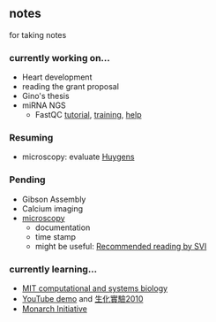 ## notes
for taking notes

### currently working on...
* Heart development
* reading the grant proposal
* Gino's thesis
* miRNA NGS
  * FastQC [tutorial](https://www.youtube.com/watch?v=bz93ReOv87Y), 
    [training](https://www.bioinformatics.babraham.ac.uk/training.html), 
    [help](https://www.bioinformatics.babraham.ac.uk/projects/fastqc/Help/)

### Resuming
* microscopy: evaluate [Huygens](https://svi.nl/Tutorials)

### Pending
* Gibson Assembly
* Calcium imaging
* [microscopy](https://github.com/ywwang-notes/notes/blob/master/microscopy.md)
  * documentation
  * time stamp
  * might be useful: [Recommended reading by SVI](https://svi.nl/RecommendedReading)

### currently learning...
* [MIT computational and systems biology](https://ocw.mit.edu/courses/biology/7-91j-foundations-of-computational-and-systems-biology-spring-2014/)
* [YouTube demo](https://www.youtube.com/channel/UCiobBP6iDHd6bC2wwbidhWQ) and [生化實驗2010](https://sites.google.com/site/cgubcstdexp2/Home/shi-yan-jiang-yi)
* [Monarch Initiative](https://monarchinitiative.org/)
